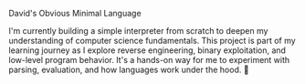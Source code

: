 David's Obvious Minimal Language

I'm currently building a simple interpreter from scratch to deepen my understanding of computer science fundamentals. This project is part of my learning journey as I explore reverse engineering, binary exploitation, and low-level program behavior. It's a hands-on way for me to experiment with parsing, evaluation, and how languages work under the hood. 👾
